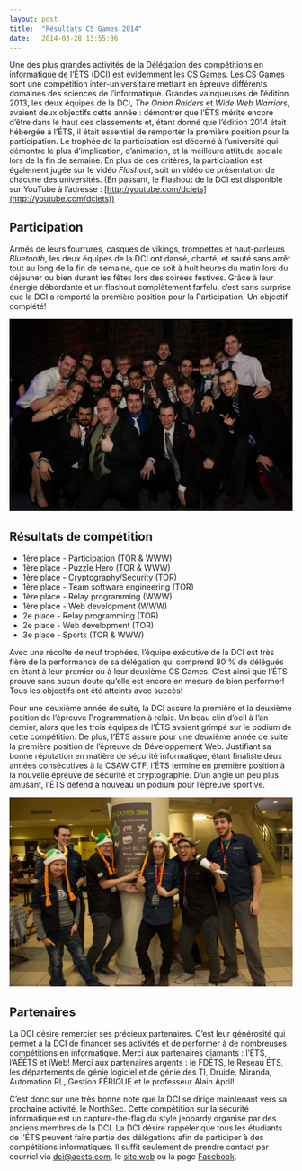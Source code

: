 ```yaml
---
layout: post
title:  "Résultats CS Games 2014"
date:   2014-03-28 13:55:06
---
```


Une des plus grandes activités de la Délégation des compétitions en informatique de l’ÉTS (DCI) est évidemment les CS Games. Les CS Games sont une compétition inter-universitaire mettant en épreuve différents domaines des sciences de l’informatique. Grandes vainqueuses de l’édition 2013, les deux équipes de la DCI, *The Onion Raiders* et *Wide Web Warriors*, avaient deux objectifs cette année : démontrer que l’ÉTS mérite encore d’être dans le haut des classements et, étant donné que l’édition 2014 était hébergée à l’ÉTS, il était essentiel de remporter la première position pour la participation. Le trophée de la participation est décerné à l’université qui démontre le plus d’implication, d’animation, et la meilleure attitude sociale lors de la fin de semaine. En plus de ces critères, la participation est également jugée sur le vidéo *Flashout*, soit un vidéo de présentation de chacune des universités. (En passant, le Flashout de la DCI est disponible sur YouTube à l’adresse : [http://youtube.com/dciets](http://youtube.com/dciets)) 

## Participation ##

Armés de leurs fourrures, casques de vikings, trompettes et haut-parleurs *Bluetooth*, les deux équipes de la DCI ont dansé, chanté, et sauté sans arrêt tout au long de la fin de semaine, que ce soit à huit heures du matin lors du déjeuner ou bien durant les fêtes lors des soirées festives. Grâce à leur énergie débordante et un flashout complètement farfelu, c’est sans surprise que la DCI a remporté la première position pour la Participation. Un objectif complété!

![participation](/img/news/participation-csgames.jpg)

## Résultats de compétition ##

* 1ère place - Participation (TOR & WWW)
* 1ère place - Puzzle Hero (TOR & WWW)
* 1ère place - Cryptography/Security (TOR)
* 1ère place - Team software engineering (TOR)
* 1ère place - Relay programming (WWW)
* 1ère place - Web development (WWW)
* 2e place - Relay programming (TOR)
* 2e place - Web development (TOR)
* 3e place - Sports (TOR & WWW)

Avec une récolte de neuf trophées, l’équipe exécutive de la DCI est très fière de la performance de sa délégation qui comprend 80 % de délégués en étant à leur premier ou à leur deuxième CS Games. C’est ainsi que l’ÉTS prouve sans aucun doute qu’elle est encore en mesure de bien performer! Tous les objectifs ont été atteints avec succès!

Pour une deuxième année de suite, la DCI assure la première et la deuxième position de l’épreuve Programmation à relais. Un beau clin d’oeil à l’an dernier, alors que les trois équipes de l’ÉTS avaient grimpé sur le podium de cette compétition. De plus, l’ÉTS assure pour une deuxième année de suite la première position de l’épreuve de Développement Web. Justifiant sa bonne réputation en matière de sécurité informatique, étant finaliste deux années consécutives à la CSAW CTF, l’ÉTS termine en première position à la nouvelle épreuve de sécurité et cryptographie. D’un angle un peu plus amusant, l’ÉTS défend à nouveau un podium pour l’épreuve sportive.

![delegues](/img/news/quelques-delegues-csgames.jpg)

## Partenaires ##

La DCI désire remercier ses précieux partenaires. C’est leur générosité qui permet à la DCI de financer ses activités et de performer à de nombreuses compétitions en informatique. Merci aux partenaires diamants : l’ÉTS, l’AÉÉTS et iWeb! Merci aux partenaires argents : le FDÉTS, le Réseau ÉTS, les départements de génie logiciel et de génie des TI, Druide, Miranda, Automation RL, Gestion FÉRIQUE et le professeur Alain April!

C’est donc sur une très bonne note que la DCI se dirige maintenant vers sa prochaine activité, le NorthSec. Cette compétition sur la sécurité informatique est un capture-the-flag du style jeopardy organisé par des anciens membres de la DCI. La DCI désire rappeler que tous les étudiants de l’ÉTS peuvent faire partie des délégations afin de participer à des compétitions informatiques. Il suffit seulement de prendre contact par courriel via [dci@aeets.com](mailto:dci@aeets.com), le [site web](http://dciets.com) ou la page [Facebook](http://facebook.com/dciets).
